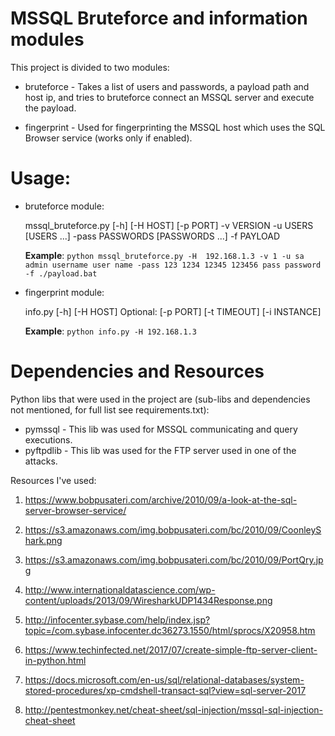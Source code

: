 # MSSQL Bruteforce and information modules

This project is divided to two modules:
* bruteforce - Takes a list of users and passwords, a payload path and host ip, and tries to bruteforce connect an MSSQL server and execute the payload.

* fingerprint - Used for fingerprinting the MSSQL host which uses the SQL Browser service (works only if enabled).

# Usage:

* bruteforce module:

	mssql_bruteforce.py [-h] [-H HOST] [-p PORT] -v VERSION -u USERS
	                         [USERS ...] -pass PASSWORDS [PASSWORDS ...] -f
	                         PAYLOAD

	**Example**: 
		`python mssql_bruteforce.py -H  192.168.1.3 -v 1 -u sa admin username user name -pass 123 1234 12345 123456 pass password    -f ./payload.bat`


* fingerprint module:
		
	info.py [-h] [-H HOST] Optional: [-p PORT] [-t TIMEOUT] [-i INSTANCE]

	**Example**:
		`python info.py -H 192.168.1.3`


# Dependencies and Resources


Python libs that were used in the project are (sub-libs and dependencies not mentioned, for full list see requirements.txt):
* pymssql - This lib was used for MSSQL communicating and query executions.
* pyftpdlib - This lib was used for the FTP server used in one of the attacks.

Resources I've used:


1. https://www.bobpusateri.com/archive/2010/09/a-look-at-the-sql-server-browser-service/

2. https://s3.amazonaws.com/img.bobpusateri.com/bc/2010/09/CoonleyShark.png

3. https://s3.amazonaws.com/img.bobpusateri.com/bc/2010/09/PortQry.jpg

4. http://www.internationaldatascience.com/wp-content/uploads/2013/09/WiresharkUDP1434Response.png

5. http://infocenter.sybase.com/help/index.jsp?topic=/com.sybase.infocenter.dc36273.1550/html/sprocs/X20958.htm

6. https://www.techinfected.net/2017/07/create-simple-ftp-server-client-in-python.html

7. https://docs.microsoft.com/en-us/sql/relational-databases/system-stored-procedures/xp-cmdshell-transact-sql?view=sql-server-2017

8. http://pentestmonkey.net/cheat-sheet/sql-injection/mssql-sql-injection-cheat-sheet


